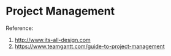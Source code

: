 # Project Management

Reference: 
1. http://www.its-all-design.com
2. https://www.teamgantt.com/guide-to-project-management
